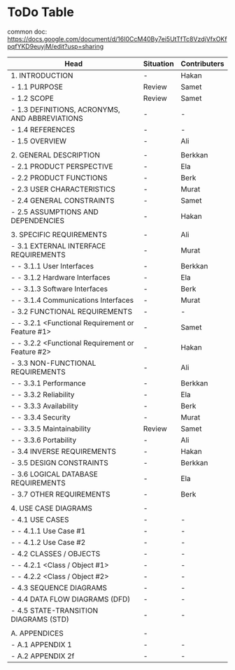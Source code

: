 # ToDo Table

common doc: https://docs.google.com/document/d/16I0CcM40By7ei5UtTfTc8VzdjVfxOKfpqfYKD9euyjM/edit?usp=sharing

|Head                                               |Situation|Contributers|
|---------------------------------------------------|---------|------------|
|1. INTRODUCTION|-|Hakan|
| - 1.1 PURPOSE|Review|Samet|
| - 1.2 SCOPE|Review|Samet|
| - 1.3 DEFINITIONS, ACRONYMS, AND ABBREVIATIONS|-|-|
| - 1.4 REFERENCES|-|-|
| - 1.5 OVERVIEW|-|Ali|
||||
| 2. GENERAL DESCRIPTION|-|Berkkan|
| - 2.1 PRODUCT PERSPECTIVE|-|Ela|
| - 2.2 PRODUCT FUNCTIONS|-|Berk|
| - 2.3 USER CHARACTERISTICS|-|Murat|
| - 2.4 GENERAL CONSTRAINTS|-|Samet|
| - 2.5 ASSUMPTIONS AND DEPENDENCIES|-|Hakan|
||||
| 3. SPECIFIC REQUIREMENTS|-|Ali|
| - 3.1 EXTERNAL INTERFACE REQUIREMENTS|-|Murat|
| - - 3.1.1 User Interfaces|-|Berkkan|
| - - 3.1.2 Hardware Interfaces|-|Ela|
| - - 3.1.3 Software Interfaces|-|Berk|
| - - 3.1.4 Communications Interfaces|-|Murat|
| - 3.2 FUNCTIONAL REQUIREMENTS|-|-|
| - - 3.2.1 <Functional Requirement or Feature #1>|-|Samet|
| - - 3.2.2 <Functional Requirement or Feature #2>|-|Hakan|
| - 3.3 NON-FUNCTIONAL REQUIREMENTS|-|Ali|
| - - 3.3.1 Performance|-|Berkkan|
| - - 3.3.2 Reliability|-|Ela|
| - - 3.3.3 Availability|-|Berk|
| - - 3.3.4 Security|-|Murat|
| - - 3.3.5 Maintainability|Review|Samet|
| - - 3.3.6 Portability|-|Ali|
| - 3.4 INVERSE REQUIREMENTS|-|Hakan|
| - 3.5 DESIGN CONSTRAINTS|-|Berkkan|
| - 3.6 LOGICAL DATABASE REQUIREMENTS|-|Ela|
| - 3.7 OTHER REQUIREMENTS|-|Berk|
||||
| 4. USE CASE DIAGRAMS|-||
| - 4.1 USE CASES|-|-|
| - - 4.1.1 Use Case #1|-|-|
| - - 4.1.2 Use Case #2|-|-|
| - 4.2 CLASSES / OBJECTS|-|-|
| - - 4.2.1 <Class / Object #1>|-|-|
| - - 4.2.2 <Class / Object #2>|-|-|
| - 4.3 SEQUENCE DIAGRAMS|-|-|
| - 4.4 DATA FLOW DIAGRAMS (DFD)|-|-|
| - 4.5 STATE-TRANSITION DIAGRAMS (STD)|-|-|
||||
| A. APPENDICES|-||
| - A.1 APPENDIX 1|-|-|
| - A.2 APPENDIX 2f|-|-|
